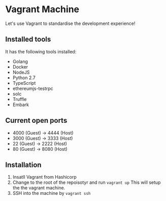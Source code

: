 # Vagrant Machine
Let's use Vagrant to standardise the development experience!

## Installed tools
It has the following tools installed:

- Golang
- Docker
- NodeJS
- Python 2.7
- TypeScript
- ethereumjs-testrpc
- solc
- Truffle
- Embark

## Current open ports
- 4000 (Guest) -> 4444 (Host)
- 3000 (Guest) -> 3333 (Host)
- 22 (Guest) -> 2222 (Host)
- 80 (Guest) -> 8080 (Host)

## Installation 
1. Insatll Vagrant from Hashicorp
1. Change to the root of the repoisotyr and run `` vagrant up `` This will setup the the vagrant machine.
1. SSH into the machine by `` vagrant ssh ``

